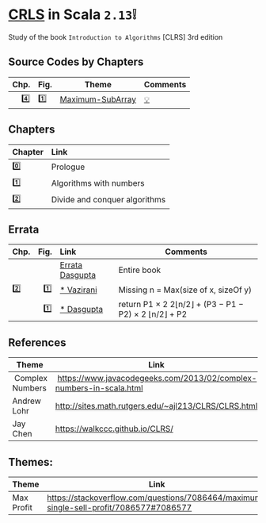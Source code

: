 # [CRLS](https://mitpress.mit.edu/books/introduction-algorithms-third-edition) in Scala `2.13`:grey_exclamation:
Study of the book `Introduction to Algorithms` [CLRS] 3rd edition

## Source Codes by Chapters

| Chp. |  Fig.   | Theme                                                     |  Comments                                   |
|-----:|:--------|-----------------------------------------------------------|---------------------------------------------|
|:four:| :one:   | [Maximum-SubArray](scala/src/main/scala/chapter4/MaximumSubarray.scala)| [:bulb:](https://en.wikipedia.org/wiki/Maximum_subarray_problem)             |


## Chapters

| Chapter                                                                      |Link                                         |
|------------------------------------------------------------------------------|:--------------------------------------------|
|[:zero:](https://people.eecs.berkeley.edu/~vazirani/algorithms/chap0.pdf)     | Prologue                                    |
|[:one:](https://people.eecs.berkeley.edu/~vazirani/algorithms/chap1.pdf)      | Algorithms with numbers                     |
|[:two:](https://people.eecs.berkeley.edu/~vazirani/algorithms/chap2.pdf)      | Divide and conquer algorithms               |


## Errata

| Chp. | Fig. |  Link                                                               |  Comments                           |
|------|-----:|:--------------------------------------------------------------------|-------------------------------------|
|      |      | [Errata Dasgupta](http://cseweb.ucsd.edu/~dasgupta/book/errata.pdf) | Entire book                         |
| :two:| :one:| [* Vazirani](https://people.eecs.berkeley.edu/~vazirani/algorithms/chap2.pdf) | Missing n = Max(size of x, sizeOf y)    |
|      | :one:| [* Dasgupta](http://cseweb.ucsd.edu/~dasgupta/book/errata.pdf)      | return P1 × 2 2⌊n/2⌋ + (P3 − P1 − P2) × 2 ⌊n/2⌋ + P2 |


## References
| Theme           | Link                                                                |
|-----------------|---------------------------------------------------------------------|
| Complex Numbers | https://www.javacodegeeks.com/2013/02/complex-numbers-in-scala.html | 
| Andrew Lohr     | http://sites.math.rutgers.edu/~ajl213/CLRS/CLRS.html |
| Jay Chen        | https://walkccc.github.io/CLRS/ |

## Themes:

| Theme           | Link                                                                |
|-----------------|---------------------------------------------------------------------|
| Max Profit      | https://stackoverflow.com/questions/7086464/maximum-single-sell-profit/7086577#7086577 |

